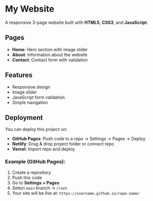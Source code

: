 # My Website

A responsive 3-page website built with **HTML5**, **CSS3**, and **JavaScript**.

## Pages
- **Home**: Hero section with image slider
- **About**: Information about the website
- **Contact**: Contact form with validation

## Features
- Responsive design
- Image slider
- JavaScript form validation
- Simple navigation

## Deployment
You can deploy this project on:
- **GitHub Pages**: Push code to a repo → Settings → Pages → Deploy
- **Netlify**: Drag & drop project folder or connect repo
- **Vercel**: Import repo and deploy

### Example (GitHub Pages):
1. Create a repository
2. Push this code
3. Go to **Settings > Pages**
4. Select `main` branch → `/root`
5. Your site will be live at: `https://username.github.io/repo-name/`

